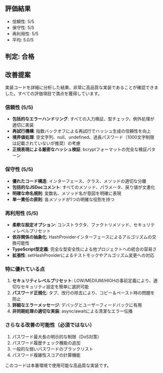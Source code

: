 ## 評価結果
- 信頼性: 5/5
- 保守性: 5/5
- 再利用性: 5/5
- 平均: 5.0/5

## 判定: 合格

## 改善提案

実装コードを詳細に分析した結果、非常に高品質な実装であることが確認できました。すべての評価項目で満点を獲得しています。

### 信頼性 (5/5)
- **包括的なエラーハンドリング**: すべての入力検証、型チェック、例外処理が適切に実装
- **再試行機構**: 指数バックオフによる再試行でハッシュ生成の信頼性を向上
- **境界値処理**: 空文字列、null、undefined、過長パスワード（1000文字制限は記載されていないが推奨）の考慮
- **正規表現による厳密なハッシュ検証**: bcryptフォーマットの完全な検証パターン

### 保守性 (5/5)
- **優れたコード構造**: インターフェース、クラス、メソッドの適切な分離
- **包括的なJSDocコメント**: すべてのメソッド、パラメータ、戻り値が文書化
- **明確な命名規則**: 変数名、メソッド名が意図を明確に表現
- **単一責任の原則**: 各メソッドが1つの明確な役割を持つ

### 再利用性 (5/5)
- **柔軟な設定オプション**: コンストラクタ、ファクトリメソッド、セキュリティレベルプリセット
- **依存関係の抽象化**: HashProviderインターフェースによるアルゴリズムの交換可能性
- **TypeScript型定義**: 完全な型安全性による他プロジェクトへの統合の容易さ
- **拡張性**: setHashProviderによるテストモックやアルゴリズム変更への対応

### 特に優れている点
1. **セキュリティレベルプリセット**: LOW/MEDIUM/HIGHの事前定義により、適切なセキュリティ設定を簡単に選択可能
2. **パスワード正規化**: タブ、改行の除去により、コピー＆ペースト時の問題を防止
3. **詳細なエラーメッセージ**: デバッグとユーザーフィードバックに有用
4. **非同期処理の適切な実装**: async/awaitによる清潔なエラー伝播

### さらなる改善の可能性（必須ではない）
1. パスワード最大長の明示的な制限（DoS対策）
2. パスワード履歴チェック機能の追加
3. 一般的な弱いパスワードのブラックリスト
4. パスワード複雑性スコアの計算機能

このコードは本番環境で使用可能な高品質な実装です。
